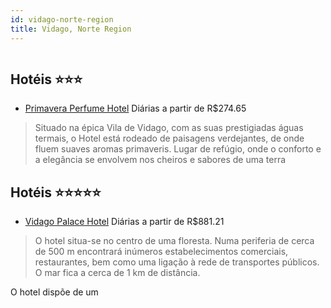 ```yaml
---
id: vidago-norte-region
title: Vidago, Norte Region
---
```


<center><img src="http://photos.hotelbeds.com/giata/18/182387/182387a_hb_a_045.jpg" alt="" /></center>


## Hotéis ⭐️⭐️⭐️

-    [Primavera Perfume Hotel](https://www.hurb.com/aud/https://www.hurb.com/hoteis/vidago/primavera-perfume-hotel-JNP-JP042386?cmp=18055) Diárias a partir de R$274.65
   > Situado na épica Vila de Vidago, com as suas prestigiadas águas termais, o Hotel está rodeado de paisagens verdejantes, de onde fluem suaves aromas primaveris. Lugar de refúgio, onde o conforto e a elegância se envolvem nos cheiros e sabores de uma terra 

## Hotéis ⭐️⭐️⭐️⭐️⭐️

-    [Vidago Palace Hotel](https://www.hurb.com/aud/https://www.hurb.com/hoteis/vidago/vidago-palace-hotel-JNP-JP128670?cmp=18055) Diárias a partir de R$881.21
   > O hotel situa-se no centro de uma floresta. Numa periferia de cerca de 500 m encontrará inúmeros estabelecimentos comerciais, restaurantes, bem como uma ligação à rede de transportes públicos. O mar fica a cerca de 1 km de distância.

O hotel dispõe de um
